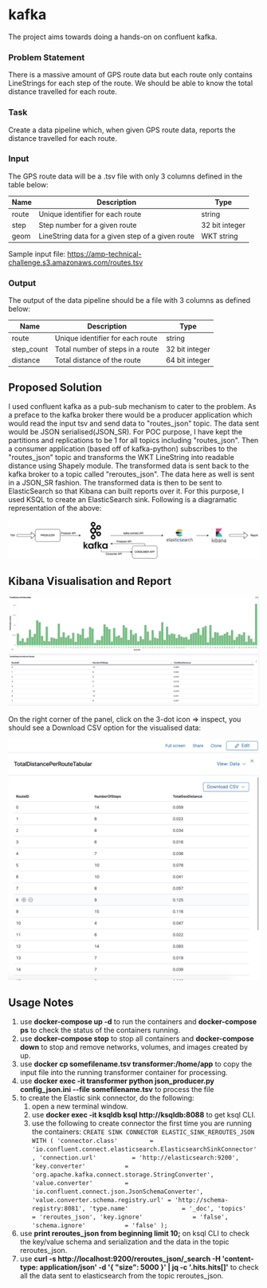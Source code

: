 # kafka
The project aims towards doing a hands-on on confluent kafka.

### Problem Statement
There is a massive amount of GPS route data but each route only contains LineStrings for each step of the route. We should be able to know the total distance travelled for each route.

### Task 
Create a data pipeline which, when given GPS route data, reports the distance travelled for each route.

### Input
The GPS route data will be a .tsv file with only 3 columns defined in the table below:

| Name | Description | Type |
| ----------- | ----------- | ----------- |
| route | Unique identifier for each route | string |
| step | Step number for a given route | 32 bit integer |
| geom | LineString data for a given step of a given route | WKT string |

Sample input file: https://amp-technical-challenge.s3.amazonaws.com/routes.tsv
 
### Output
The output of the data pipeline should be a file with 3 columns as defined below:

| Name | Description | Type |
| ----------- | ----------- | ----------- |
| route | Unique identifier for each route | string |
| step_count | Total number of steps in a route | 32 bit integer |
| distance | Total distance of the route | 64 bit integer |


## Proposed Solution
I used confluent kafka as a pub-sub mechanism to cater to the problem. As a preface to the kafka broker there would be a producer application which would read the input tsv and send data to "routes_json" topic. The data sent would be JSON serialised(JSON_SR). For POC purpose, I have kept the partitions and replications to be 1 for all topics including "routes_json". 
Then a consumer application (based off of kafka-python) subscribes to the "routes_json" topic and transforms the WKT LineString into readable distance using Shapely module. The transformed data is sent back to the kafka broker to a topic called "reroutes_json". The data here as well is sent in a JSON_SR fashion.
The transformed data is then to be sent to ElasticSearch so that Kibana can built reports over it. For this purpose, I used KSQL to create an ElasticSearch sink.
Following is a diagramatic representation of the above:

![architecture](kafka_demo.png)

## Kibana Visualisation and Report

![dashboard](Kibana_Dashboard_SS.png)

On the right corner of the panel, click on the 3-dot icon => inspect, you should see a Download CSV option for the visualised data:

![report](Report_SS.png)

## Usage Notes

1. use **docker-compose up -d** to run the containers and **docker-compose ps** to check the status of the containers running.
2. use **docker-compose stop** to stop all containers and **docker-compose down** to stop and remove networks, volumes, and images created by up.
3. use **docker cp somefilename.tsv transformer:/home/app** to copy the input file into the running transformer container for processing.
4. use **docker exec -it transformer python json_producer.py config_json.ini --file somefilename.tsv** to process the file
5. to create the Elastic sink connector, do the following:
   1. open a new terminal window.
   2. use **docker exec -it ksqldb ksql http://ksqldb:8088** to get ksql CLI.
   3. use the following to create connector the first time you are running the containers:
        `CREATE SINK CONNECTOR ELASTIC_SINK_REROUTES_JSON WITH (
        'connector.class'         = 'io.confluent.connect.elasticsearch.ElasticsearchSinkConnector',
        'connection.url'          = 'http://elasticsearch:9200',
        'key.converter'           = 'org.apache.kafka.connect.storage.StringConverter',
        'value.converter'         = 'io.confluent.connect.json.JsonSchemaConverter',
        'value.converter.schema.registry.url' = 'http://schema-registry:8081',
        	'type.name'               = '_doc',
        'topics'                  = 'reroutes_json',
        'key.ignore'              = 'false',
        'schema.ignore'           = 'false'
	    );`
6. use **print reroutes_json from beginning limit 10;** on ksql CLI to check the key/value schema and serialization and the data in the topic reroutes_json.
7. use **curl -s http://localhost:9200/reroutes_json/_search  -H 'content-type: application/json' -d '{ "size": 5000  }' | jq -c '.hits.hits[]'** to check all the data sent to elasticsearch from the topic reroutes_json.
